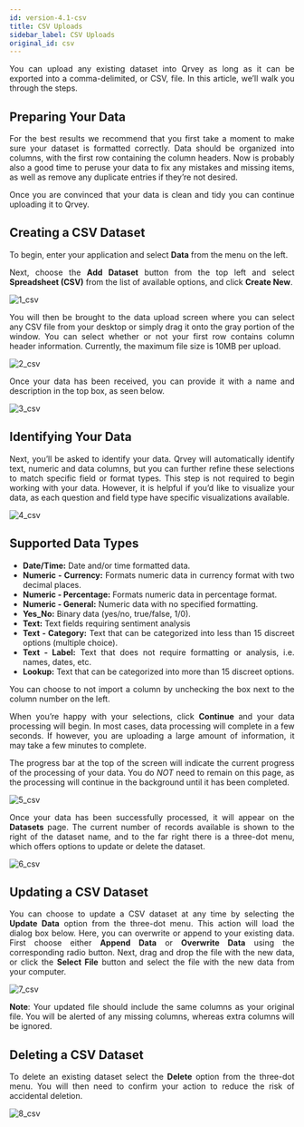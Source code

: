 ```yaml
---
id: version-4.1-csv
title: CSV Uploads
sidebar_label: CSV Uploads
original_id: csv
---
```


<div style="text-align: justify">

You can upload any existing dataset into Qrvey as long as it can be exported into a comma-delimited, or CSV, file. In this article, we’ll walk you through the steps.

## Preparing Your Data
For the best results we recommend that you first take a moment to make sure your dataset is formatted correctly. Data should be organized into columns, with the first row containing the column headers. Now is probably also a good time to peruse your data to fix any mistakes and missing items, as well as remove any duplicate entries if they’re not desired.

Once you are convinced that your data is clean and tidy you can continue uploading it to Qrvey.

## Creating a CSV Dataset
To begin, enter your application and select **Data** from the menu on the left.

Next, choose the **Add Dataset** button from the top left and select **Spreadsheet (CSV)** from the list of available options, and click **Create New**.

![1_csv](https://s3.amazonaws.com/cdn.qrvey.com/documentation_assets/ui-docs/datasets/3.4.2.2_csv/1_csv.png#thumbnail)

You will then be brought to the data upload screen where you can select any CSV file from your desktop or simply drag it onto the gray portion of the window. You can select whether or not your first row contains column header information. Currently, the maximum file size is 10MB per upload.

![2_csv](https://s3.amazonaws.com/cdn.qrvey.com/documentation_assets/ui-docs/datasets/3.4.2.2_csv/2_csv.png#thumbnail)

Once your data has been received, you can provide it with a name and description in the top box, as seen below.

![3_csv](https://s3.amazonaws.com/cdn.qrvey.com/documentation_assets/ui-docs/datasets/3.4.2.2_csv/3_csv.png#thumbnail-40)

## Identifying Your Data
Next, you’ll be asked to identify your data. Qrvey will automatically identify text, numeric and data columns, but you can further refine these selections to match specific field or format types. This step is not required to begin working with your data. However, it is helpful if you’d like to visualize your data, as each question and field type have specific visualizations available.

![4_csv](https://s3.amazonaws.com/cdn.qrvey.com/documentation_assets/ui-docs/datasets/3.4.2.2_csv/4_csv.png#thumbnail)

## Supported Data Types

- **Date/Time:** Date and/or time formatted data.
- **Numeric - Currency:** Formats numeric data in currency format with two decimal places.
- **Numeric - Percentage:** Formats numeric data in percentage format.
- **Numeric - General:** Numeric data with no specified formatting.
- **Yes\_No:** Binary data (yes/no, true/false, 1/0).
- **Text:** Text fields requiring sentiment analysis
- **Text - Category:** Text that can be categorized into less than 15 discreet options (multiple choice).
- **Text - Label:** Text that does not require formatting or analysis, i.e. names, dates, etc.
- **Lookup:** Text that can be categorized into more than 15 discreet options.

You can choose to not import a column by unchecking the box next to the column number on the left. 

When you’re happy with your selections, click **Continue** and your data processing will begin. In most cases, data processing will complete in a few seconds. If however, you are uploading a large amount of information, it may take a few minutes to complete.

The progress bar at the top of the screen will indicate the current progress of the processing of your data. You do _NOT_ need to remain on this page, as the processing will continue in the background until it has been completed.

![5_csv](https://s3.amazonaws.com/cdn.qrvey.com/documentation_assets/ui-docs/datasets/3.4.2.2_csv/5_csv.png#thumbnail-80)

Once your data has been successfully processed, it will appear on the **Datasets** page. The current number of records available is shown to the right of the dataset name, and to the far right there is a three-dot menu, which offers options to update or delete the dataset.

![6_csv](https://s3.amazonaws.com/cdn.qrvey.com/documentation_assets/ui-docs/datasets/3.4.2.2_csv/6_csv.png#thumbnail-40)

## Updating a CSV Dataset
You can choose to update a CSV dataset at any time by selecting the **Update Data** option from the three-dot menu. This action will load the dialog box below. Here, you can overwrite or append to your existing data. First choose either **Append Data** or **Overwrite Data** using the corresponding radio button. Next, drag and drop the file with the new data, or click the **Select File** button and select the file with the new data from your computer.

![7_csv](https://s3.amazonaws.com/cdn.qrvey.com/documentation_assets/ui-docs/datasets/3.4.2.2_csv/7_csv.png#thumbnail)

**Note**: Your updated file should include the same columns as your original file. You will be alerted of any missing columns, whereas extra columns will be ignored.

## Deleting a CSV Dataset
To delete an existing dataset select the **Delete** option from the three-dot menu. You will then need to confirm your action to reduce the risk of accidental deletion.

![8_csv](https://s3.amazonaws.com/cdn.qrvey.com/documentation_assets/ui-docs/datasets/3.4.2.2_csv/8_csv.png#thumbnail-40)
